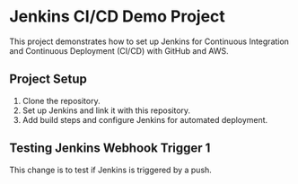 # Jenkins CI/CD Demo Project

This project demonstrates how to set up Jenkins for Continuous Integration and Continuous Deployment (CI/CD) with GitHub and AWS.

## Project Setup 

1. Clone the repository.
2. Set up Jenkins and link it with this repository.
3. Add build steps and configure Jenkins for automated deployment.
## Testing Jenkins Webhook Trigger 1

This change is to test if Jenkins is triggered by a push.
